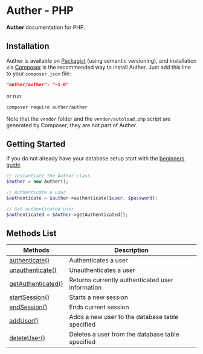 # Auther - PHP

**Auther** documentation for PHP.

## Installation

Auther is available on [Packagist](https://packagist.org/packages/) (using semantic versioning), and installation via [Composer](https://getcomposer.org) is the recommended way to install Auther. Just add this line to your `composer.json` file:

```json
"auther/auther": "~1.0"
```

or run

```sh
composer require auther/auther
```

Note that the `vendor` folder and the `vendor/autoload.php` script are generated by Composer; they are not part of Auther.

## Getting Started

If you do not already have your database setup start with the [beginners guide](beginners_guide.md)

```php
// Instantiate the Auther class
$auther = new Auther();

// Authenticate a user
$authenticate = $auther->authenticate($user, $password);

// Get authenticated user
$authenticated = $Auther->getAuthenticated();
```

## Methods List

| Methods | Description |
| --- | --- |
| [authenticate()](methods/authenticate.md) | Authenticates a user |
| [unauthenticate()](methods/unauthenticate.md) | Unauthenticates a user |
| [getAuthenticated()](methods/getAuthenticated.md) | Returns currently authenticated user information |
| [startSession()](methods/startSession.md) | Starts a new session |
| [endSession()](methods/endSession.md) | Ends current session |
| [addUser()](methods/addUser.md) | Adds a new user to the database table specified |
| [deleteUser()](methods/deleteUser.md) | Deletes a user from the database table specified |